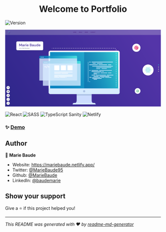 <h1 align="center">Welcome to Portfolio</h1>
<p>
  <img alt="Version" src="https://img.shields.io/badge/version-3.0.0-blue.svg?cacheSeconds=2592000" />
</p>

![image info](./front-end/src/assets/Screen.png)

![React](https://img.shields.io/badge/react-%2320232a.svg?style=for-the-badge&logo=react&logoColor=%2361DAFB) ![SASS](https://img.shields.io/badge/SASS-hotpink.svg?style=for-the-badge&logo=SASS&logoColor=white) ![TypeScript](https://img.shields.io/badge/typescript-%23007ACC.svg?style=for-the-badge&logo=typescript&logoColor=white) Sanity  ![Netlify](https://img.shields.io/badge/netlify-%23000000.svg?style=for-the-badge&logo=netlify&logoColor=#00C7B7)


### ✨ [Demo](https://mariebaude.netlify.app/)

## Author

👤 **Marie Baude**
* Website: https://mariebaude.netlify.app/
* Twitter: [@MarieBaude95](https://twitter.com/MarieBaude95)
* Github: [@MarieBaude](https://github.com/MarieBaude)
* LinkedIn: [@baudemarie](https://linkedin.com/in/baudemarie\/)

## Show your support

Give a ⭐️ if this project helped you!

***
_This README was generated with ❤️ by [readme-md-generator](https://github.com/kefranabg/readme-md-generator)_